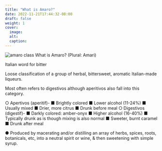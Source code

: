 ```yaml
---
title: "What is Amaro?"
date: 2022-11-21T17:44:32-08:00
draft: false
weight: 1
cover:
  image:
  alt:
  caption:
---
```

![amaro class](../images/amaro_class.jpeg)
What is Amaro? (Plural: Amari)

Italian word for bitter

Loose classification of a group of herbal, bittersweet, aromatic Italian-made liqueurs.

Most often refers to digestivos although aperitivos also fall into this category.

○ Apertivos (aperitif)-
■ Brightly colored
■ Lower alcohol (11-24%)
■ Usually mixed
■ Drier, more citrus
■ Drunk before meal
○ Digestivos (digestif)-
■ Darkly colored: amber-onyx
■ Higher alcohol (16-40%)
■ Typically drunk as is though mixing is also normal
■ Sweeter, burnt caramel
■ Drunk after meal

● Produced by macerating and/or distilling an array of herbs, spices, roots, botanicals, etc,
into a neutral spirit or wine, & then sweetening with simple syrup.
